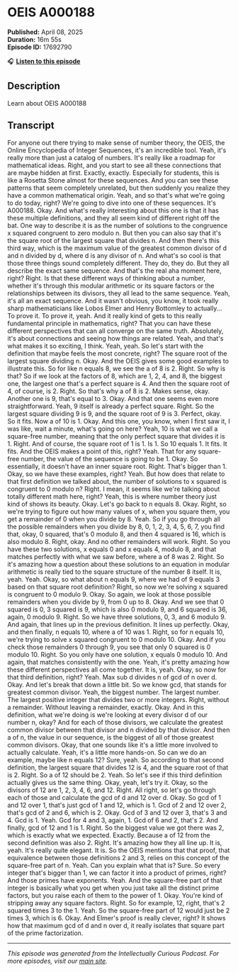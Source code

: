 # OEIS  A000188

**Published:** April 08, 2025  
**Duration:** 16m 55s  
**Episode ID:** 17692790

🎧 **[Listen to this episode](https://intellectuallycurious.buzzsprout.com/2529712/episodes/17692790-oeis--a000188)**

## Description

Learn about OEIS  A000188

## Transcript

For anyone out there trying to make sense of number theory, the OEIS, the Online Encyclopedia of Integer Sequences, it's an incredible tool. Yeah, it's really more than just a catalog of numbers. It's really like a roadmap for mathematical ideas. Right, and you start to see all these connections that are maybe hidden at first. Exactly, exactly. Especially for students, this is like a Rosetta Stone almost for these sequences. And you can see these patterns that seem completely unrelated, but then suddenly you realize they have a common mathematical origin. Yeah, and so that's what we're going to do today, right? We're going to dive into one of these sequences. It's A000188. Okay. And what's really interesting about this one is that it has these multiple definitions, and they all seem kind of different right off the bat. One way to describe it is as the number of solutions to the congruence x squared congruent to zero modulo n. But then you can also say that it's the square root of the largest square that divides n. And then there's this third way, which is the maximum value of the greatest common divisor of d and n divided by d, where d is any divisor of n. And what's so cool is that those three things sound completely different. They do, they do. But they all describe the exact same sequence. And that's the real aha moment here, right? Right. Is that these different ways of thinking about a number, whether it's through this modular arithmetic or its square factors or the relationships between its divisors, they all lead to the same sequence. Yeah, it's all an exact sequence. And it wasn't obvious, you know, it took really sharp mathematicians like Lobos Elmer and Henry Bottomley to actually... To prove it. To prove it, yeah. And it really kind of gets to this really fundamental principle in mathematics, right? That you can have these different perspectives that can all converge on the same truth. Absolutely, it's about connections and seeing how things are related. Yeah, and that's what makes it so exciting, I think. Yeah, yeah. So let's start with the definition that maybe feels the most concrete, right? The square root of the largest square dividing n. Okay. And the OEIS gives some good examples to illustrate this. So for like n equals 8, we see the a of 8 is 2. Right. So why is that? So if we look at the factors of 8, which are 1, 2, 4, and 8, the biggest one, the largest one that's a perfect square is 4. And then the square root of 4, of course, is 2. Right. So that's why a of 8 is 2. Makes sense, okay. Another one is 9, that's equal to 3. Okay. And that one seems even more straightforward. Yeah, 9 itself is already a perfect square. Right. So the largest square dividing 9 is 9, and the square root of 9 is 3. Perfect, okay. So it fits. Now a of 10 is 1. Okay. And this one, you know, when I first saw it, I was like, wait a minute, what's going on here? Yeah, 10 is what we call a square-free number, meaning that the only perfect square that divides it is 1. Right. And of course, the square root of 1 is 1. Is 1. So 10 equals 1. It fits. It fits. And the OEIS makes a point of this, right? Yeah. That for any square-free number, the value of the sequence is going to be 1. Okay. So essentially, it doesn't have an inner square root. Right. That's bigger than 1. Okay, so we have these examples, right? Yeah. But how does that relate to that first definition we talked about, the number of solutions to x squared is congruent to 0 modulo n? Right. I mean, it seems like we're talking about totally different math here, right? Yeah, this is where number theory just kind of shows its beauty. Okay. Let's go back to n equals 8. Okay. Right, so we're trying to figure out how many values of x, when you square them, you get a remainder of 0 when you divide by 8. Yeah. So if you go through all the possible remainders when you divide by 8, 0, 1, 2, 3, 4, 5, 6, 7, you find that, okay, 0 squared, that's 0 modulo 8, and then 4 squared is 16, which is also modulo 8. Right, okay. And no other remainders will work. Right. So you have these two solutions, x equals 0 and x equals 4, modulo 8, and that matches perfectly with what we saw before, where a of 8 was 2. Right. So it's amazing how a question about these solutions to an equation in modular arithmetic is really tied to the square structure of the number 8 itself. It is, yeah. Yeah. Okay, so what about n equals 9, where we had of 9 equals 3 based on that square root definition? Right, so now we're solving x squared is congruent to 0 modulo 9. Okay. So again, we look at those possible remainders when you divide by 9, from 0 up to 8. Okay. And we see that 0 squared is 0, 3 squared is 9, which is also 0 modulo 9, and 6 squared is 36, again, 0 modulo 9. Right. So we have three solutions, 0, 3, and 6 modulo 9. And again, that lines up in the previous definition. It lines up perfectly. Okay, and then finally, n equals 10, where a of 10 was 1. Right, so for n equals 10, we're trying to solve x squared congruent to 0 modulo 10. Okay. And if you check those remainders 0 through 9, you see that only 0 squared is 0 modulo 10. Right. So you only have one solution, x equals 0 modulo 10. And again, that matches consistently with the one. Yeah, it's pretty amazing how these different perspectives all come together. It is, yeah. Okay, so now for that third definition, right? Yeah. Max sub d divides n of gcd of n over d. Okay. And let's break that down a little bit. So we know gcd, that stands for greatest common divisor. Yeah, the biggest number. The largest number. The largest positive integer that divides two or more integers. Right, without a remainder. Without leaving a remainder, exactly. Okay. And in this definition, what we're doing is we're looking at every divisor d of our number n, okay? And for each of those divisors, we calculate the greatest common divisor between that divisor and n divided by that divisor. And then a of n, the value in our sequence, is the biggest of all of those greatest common divisors. Okay, that one sounds like it's a little more involved to actually calculate. Yeah, it's a little more hands-on. So can we do an example, maybe like n equals 12? Sure, yeah. So according to that second definition, the largest square that divides 12 is 4, and the square root of that is 2. Right. So a of 12 should be 2. Yeah. So let's see if this third definition actually gives us the same thing. Okay, yeah, let's try it. Okay, so the divisors of 12 are 1, 2, 3, 4, 6, and 12. Right. All right, so let's go through each of those and calculate the gcd of d and 12 over d. Okay. So gcd of 1 and 12 over 1, that's just gcd of 1 and 12, which is 1. Gcd of 2 and 12 over 2, that's gcd of 2 and 6, which is 2. Okay. Gcd of 3 and 12 over 3, that's 3 and 4. Gcd is 1. Yeah. Gcd for 4 and 3, again, 1. Gcd of 6 and 2, that's 2. And finally, gcd of 12 and 1 is 1. Right. So the biggest value we got there was 2, which is exactly what we expected. Exactly. Because a of 12 from the second definition was also 2. Right. It's amazing how they all line up. It is, yeah. It's really quite elegant. It is. So the OEIS mentions that that proof, that equivalence between those definitions 2 and 3, relies on this concept of the square-free part of n. Yeah. Can you explain what that is? Sure. So every integer that's bigger than 1, we can factor it into a product of primes, right? And those primes have exponents. Yeah. And the square-free part of that integer is basically what you get when you just take all the distinct prime factors, but you raise each of them to the power of 1. Okay. You're kind of stripping away any square factors. Right. So for example, 12, right, that's 2 squared times 3 to the 1. Yeah. So the square-free part of 12 would just be 2 times 3, which is 6. Okay. And Elmer's proof is really clever, right? It shows how that maximum gcd of d and n over d, it really isolates that square part of the prime factorization.

---
*This episode was generated from the Intellectually Curious Podcast. For more episodes, visit our [main site](https://intellectuallycurious.buzzsprout.com).*

